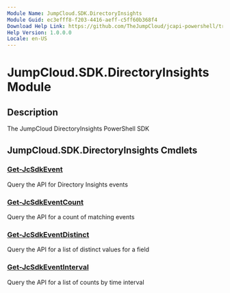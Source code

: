```yaml
---
Module Name: JumpCloud.SDK.DirectoryInsights
Module Guid: ec3efff8-f203-4416-aeff-c5ff60b368f4
Download Help Link: https://github.com/TheJumpCloud/jcapi-powershell/tree/master/SDKs/PowerShell/jumpcloud.sdk.directoryinsights
Help Version: 1.0.0.0
Locale: en-US
---
```


# JumpCloud.SDK.DirectoryInsights Module
## Description
The JumpCloud DirectoryInsights PowerShell SDK

## JumpCloud.SDK.DirectoryInsights Cmdlets
### [Get-JcSdkEvent](Get-JcSdkEvent.md)
Query the API for Directory Insights events

### [Get-JcSdkEventCount](Get-JcSdkEventCount.md)
Query the API for a count of matching events

### [Get-JcSdkEventDistinct](Get-JcSdkEventDistinct.md)
Query the API for a list of distinct values for a field

### [Get-JcSdkEventInterval](Get-JcSdkEventInterval.md)
Query the API for a list of counts by time interval

